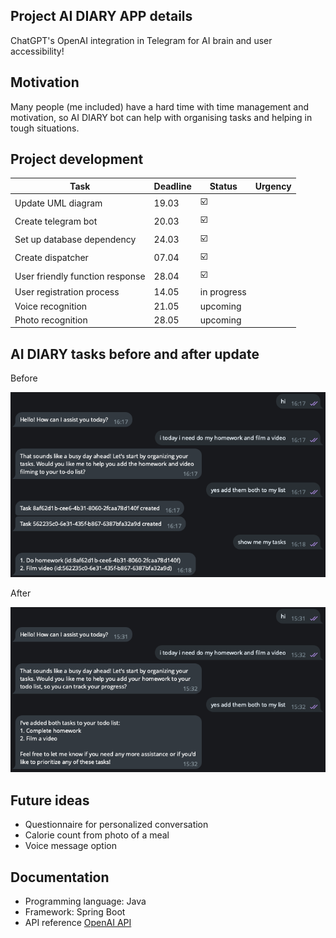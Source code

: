 **Project AI DIARY APP details**
-

ChatGPT's OpenAI integration in Telegram for AI brain and user accessibility!

Motivation
-

Many people (me included) have a hard time with time management and motivation, so AI DIARY bot can help with organising tasks
and helping in tough situations.

Project development
-

| **Task**                        | **Deadline** | **Status**              | Urgency       |
|---------------------------------|--------------|-------------------------|---------------|
| Update UML diagram              | 19.03        | :ballot_box_with_check: |               |
| Create telegram bot             | 20.03        | :ballot_box_with_check: |               |
| Set up database dependency      | 24.03        | :ballot_box_with_check: |               |
| Create dispatcher               | 07.04        | :ballot_box_with_check: |               |
| User friendly function response | 28.04        |  :ballot_box_with_check:|               |
| User registration process       | 14.05        | in progress             |               |
| Voice recognition               | 21.05        | upcoming                |               |
| Photo recognition               | 28.05        | upcoming                |               |

AI DIARY tasks before and after update
- 
Before

![before](src/main/resources/images/before.png)

After

![after](src/main/resources/images/after.png)

Future ideas
-
- Questionnaire for personalized conversation
- Calorie count from photo of a meal
- Voice message option


Documentation
- 
- Programming language: Java
- Framework: Spring Boot
- API reference [OpenAI API](https://platform.openai.com/docs/api-reference/introduction)

